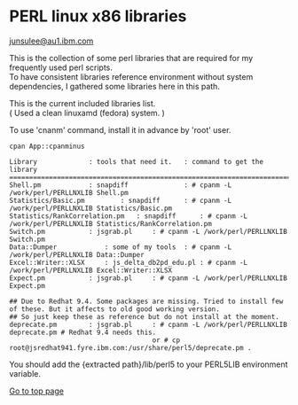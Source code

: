 # PERL linux x86 libraries  

junsulee@au1.ibm.com    

This is the collection of some perl libraries that are required for my frequently used perl scripts.    
To have consistent libraries reference environment without system dependencies, I gathered some libraries here in this path.   

This is the current included libraries list.    
( Used a clean linuxamd (fedora) system. )       

To use 'cnanm' command, install it in advance by 'root' user.   

```
cpan App::cpanminus
```


```
Library  			: tools that need it. 	: command to get the library   
=======================================================================================================================
Shell.pm 			: snapdiff            	: # cpanm -L /work/perl/PERLLNXLIB Shell.pm
Statistics/Basic.pm 		: snapdiff 		: # cpanm -L /work/perl/PERLLNXLIB Statistics/Basic.pm
Statistics/RankCorrelation.pm	: snapdiff 		: # cpanm -L /work/perl/PERLLNXLIB Statistics/RankCorrelation.pm  
Switch.pm 			: jsgrab.pl		: # cpanm -L /work/perl/PERLLNXLIB Switch.pm
Data::Dumper			: some of my tools	: # cpanm -L /work/perl/PERLLNXLIB Data::Dumper
Excel::Writer::XLSX		: js_delta_db2pd_edu.pl	: # cpanm -L /work/perl/PERLLNXLIB Excel::Writer::XLSX  
Expect.pm			: jsgrab.pl	 	: # cpanm -L /work/perl/PERLLNXLIB Expect.pm   

## Due to Redhat 9.4. Some packages are missing. Tried to install few of these. But it affects to old good working version. 
## So just keep these as reference but do not install at the moment. 
deprecate.pm        : jsgrab.pl     : # cpanm -L /work/perl/PERLLNXLIB deprecate.pm # Redhat 9.4 needs this.   
                                    or # cp root@jsredhat941.fyre.ibm.com:/usr/share/perl5/deprecate.pm .   
```

You should add the {extracted path}/lib/perl5 to your PERL5LIB environment variable.       


[Go to top page](../README.md)    
